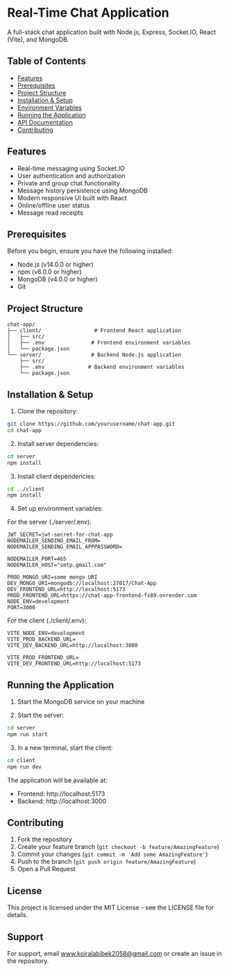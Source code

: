 # Real-Time Chat Application

A full-stack chat application built with Node.js, Express, Socket.IO, React (Vite), and MongoDB.

## Table of Contents

- [Features](#features)
- [Prerequisites](#prerequisites)
- [Project Structure](#project-structure)
- [Installation & Setup](#installation--setup)
- [Environment Variables](#environment-variables)
- [Running the Application](#running-the-application)
- [API Documentation](#api-documentation)
- [Contributing](#contributing)

## Features

- Real-time messaging using Socket.IO
- User authentication and authorization
- Private and group chat functionality
- Message history persistence using MongoDB
- Modern responsive UI built with React
- Online/offline user status
- Message read receipts

## Prerequisites

Before you begin, ensure you have the following installed:

- Node.js (v14.0.0 or higher)
- npm (v6.0.0 or higher)
- MongoDB (v4.0.0 or higher)
- Git

## Project Structure

```
chat-app/
├── client/                 # Frontend React application
│   ├── src/
│   ├── .env               # Frontend environment variables
│   └── package.json
└── server/                # Backend Node.js application
    ├── src/
    ├── .env              # Backend environment variables
    └── package.json
```

## Installation & Setup

1. Clone the repository:

```bash
git clone https://github.com/yourusername/chat-app.git
cd chat-app
```

2. Install server dependencies:

```bash
cd server
npm install
```

3. Install client dependencies:

```bash
cd ../client
npm install
```

4. Set up environment variables:

For the server (./server/.env):

```
JWT_SECRET=jwt-secret-for-chat-app
NODEMAILER_SENDING_EMAIL_FROM=
NODEMAILER_SENDING_EMAIL_APPPASSWORD=

NODEMAILER_PORT=465
NODEMAILER_HOST="smtp.gmail.com"

PROD_MONGO_URI=some mongo URI
DEV_MONGO_URI=mongodb://localhost:27017/Chat-App
DEV_FRONTEND_URL=http://localhost:5173
PROD_FRONTEND_URL=https://chat-app-frontend-fs89.onrender.com
NODE_ENV=development
PORT=3000
```

For the client (./client/.env):

```
VITE_NODE_ENV=development
VITE_PROD_BACKEND_URL=
VITE_DEV_BACKEND_URL=http://localhost:3000

VITE_PROD_FRONTEND_URL=
VITE_DEV_FRONTEND_URL=http://localhost:5173
```

## Running the Application

1. Start the MongoDB service on your machine

2. Start the server:

```bash
cd server
npm run start
```

3. In a new terminal, start the client:

```bash
cd client
npm run dev
```

The application will be available at:

- Frontend: http://localhost:5173
- Backend: http://localhost:3000

## Contributing

1. Fork the repository
2. Create your feature branch (`git checkout -b feature/AmazingFeature`)
3. Commit your changes (`git commit -m 'Add some AmazingFeature'`)
4. Push to the branch (`git push origin feature/AmazingFeature`)
5. Open a Pull Request

## License

This project is licensed under the MIT License - see the LICENSE file for details.

## Support

For support, email www.koiralabibek2058@gmail.com or create an issue in the repository.
